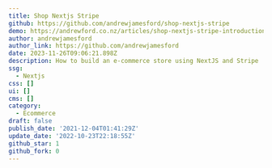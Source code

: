 ```yaml
---
title: Shop Nextjs Stripe
github: https://github.com/andrewjamesford/shop-nextjs-stripe
demo: https://andrewford.co.nz/articles/shop-nextjs-stripe-introduction/
author: andrewjamesford
author_link: https://github.com/andrewjamesford
date: 2023-11-26T09:06:21.898Z
description: How to build an e-commerce store using NextJS and Stripe
ssg:
  - Nextjs
css: []
ui: []
cms: []
category:
  - Ecommerce
draft: false
publish_date: '2021-12-04T01:41:29Z'
update_date: '2022-10-23T22:18:55Z'
github_star: 1
github_fork: 0
---
```

